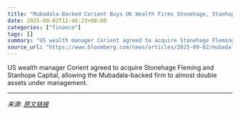 ```yaml
---
title: "Mubadala-Backed Corient Buys UK Wealth Firms Stonehage, Stanhope"
date: 2025-09-02T12:48:23+08:00
categories: ["finance"]
tags: []
summary: "US wealth manager Corient agreed to acquire Stonehage Fleming and Stanhope Capital, allowing the Mubadala-backed firm to almost double assets under management."
source_url: "https://www.bloomberg.com/news/articles/2025-09-02/mubadala-backed-corient-buys-uk-wealth-firms-stonehage-stanhope"
---
```


US wealth manager Corient agreed to acquire Stonehage Fleming and Stanhope Capital, allowing the Mubadala-backed firm to almost double assets under management.

---

*来源: [原文链接](https://www.bloomberg.com/news/articles/2025-09-02/mubadala-backed-corient-buys-uk-wealth-firms-stonehage-stanhope)*
